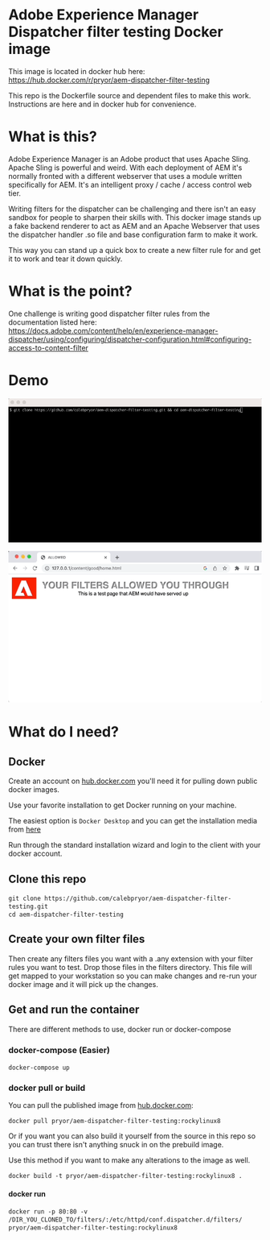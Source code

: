 # Adobe Experience Manager Dispatcher filter testing Docker image
This image is located in docker hub here:
https://hub.docker.com/r/pryor/aem-dispatcher-filter-testing

This repo is the Dockerfile source and dependent files to make this work.
Instructions are here and in docker hub for convenience.

# What is this?
Adobe Experience Manager is an Adobe product that uses Apache Sling.  Apache Sling is powerful and weird.
With each deployment of AEM it's normally fronted with a different webserver that uses a module written specifically for AEM.  It's an intelligent proxy / cache / access control web tier.

Writing filters for the dispatcher can be challenging and there isn't an easy sandbox for people to sharpen their skills with.  This docker image stands up a fake backend renderer to act as AEM and an Apache Webserver that uses the dispatcher handler .so file and base configuration farm to make it work.

This way you can stand up a quick box to create a new filter rule for and get it to work and tear it down quickly.

# What is the point?
One challenge is writing good dispatcher filter rules from the documentation listed here:
https://docs.adobe.com/content/help/en/experience-manager-dispatcher/using/configuring/dispatcher-configuration.html#configuring-access-to-content-filter

# Demo

![Starting Container](https://raw.githubusercontent.com/calebpryor/aem-dispatcher-filter-testing/main/dispatcher-filter-testing-compose.gif)

![Browser Testing Filters](https://raw.githubusercontent.com/calebpryor/aem-dispatcher-filter-testing/main/dispatcher-filter-testing-examples.gif)

# What do I need?

## Docker

Create an account on [hub.docker.com](https://hub.docker.com/signup) you'll need it for pulling down public docker images.

Use your favorite installation to get Docker running on your machine.

The easiest option is `Docker Desktop` and you can get the installation media from [here](https://www.docker.com/products/docker-desktop/)

Run through the standard installation wizard and login to the client with your docker account.

## Clone this repo

```
git clone https://github.com/calebpryor/aem-dispatcher-filter-testing.git
cd aem-dispatcher-filter-testing
```

## Create your own filter files

Then create any filters files you want with a .any extension with your filter rules you want to test.
Drop those files in the filters directory.
This file will get mapped to your workstation so you can make changes and re-run your docker image and it will pick up the changes.

## Get and run the container

There are different methods to use, docker run or docker-compose

### docker-compose (Easier)

```
docker-compose up
```

### docker pull or build

You can pull the published image from [hub.docker.com](https://hub.docker.com/r/pryor/aem-dispatcher-filter-testing):

```
docker pull pryor/aem-dispatcher-filter-testing:rockylinux8
```

Or if you want you can also build it yourself from the source in this repo so you can trust there isn't anything snuck in on the prebuild image.

Use this method if you want to make any alterations to the image as well.

```
docker build -t pryor/aem-dispatcher-filter-testing:rockylinux8 .
```

#### docker run

```
docker run -p 80:80 -v /DIR_YOU_CLONED_TO/filters/:/etc/httpd/conf.dispatcher.d/filters/ pryor/aem-dispatcher-filter-testing:rockylinux8
```
